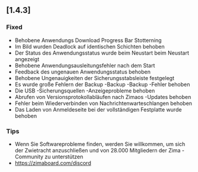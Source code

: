 ## [1.4.3]
### Fixed
- Behobene Anwendungs Download Progress Bar Stotterning
- Im Bild wurden Deadlock auf identischen Schichten behoben
- Der Status des Anwendungsstatus wurde beim Neustart beim Neustart angezeigt
- Behobene Anwendungsausleitungsfehler nach dem Start
- Feedback des ungenauen Anwendungsstatus behoben
- Behobene Ungenauigkeiten der Sicherungsstabsleiste festgelegt
- Es wurde große Fehlern der Backup -Backup -Backup -Fehler behoben
- Die USB -Sicherungsquellen -Anzeigeprobleme behoben
- Abrufen von Versionsprotokollabläufen nach Zimaos -Updates behoben
- Fehler beim Wiederverbinden von Nachrichtenwarteschlangen behoben
- Das Laden von Anmeldeseite bei der vollständigen Festplatte wurde behoben
### Tips
- Wenn Sie Softwareprobleme finden, werden Sie willkommen, um sich der Zwietracht anzuschließen und von 28.000 Mitgliedern der Zima -Community zu unterstützen
- <a href = "https://zimaboard.com/discord" target = "_ leer" style = "color: blau"> https://zimaboard.com/discord </a>

